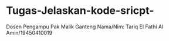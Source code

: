 # Tugas-Jelaskan-kode-sricpt-
Dosen Pengampu Pak Malik Ganteng
Nama/Nim: Tariq El Fathi Al Amin/19450410019
